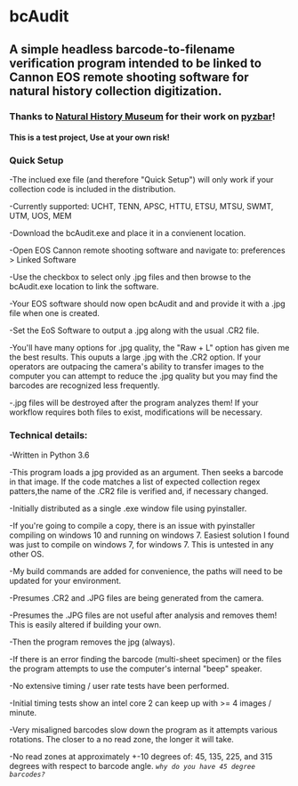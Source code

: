 # bcAudit
## A simple headless barcode-to-filename verification program intended to be linked to Cannon EOS remote shooting software for natural history collection digitization.

### Thanks to [Natural History Museum](https://github.com/NaturalHistoryMuseum) for their work on [pyzbar](https://github.com/NaturalHistoryMuseum/pyzbar)!

#### This is a test project, Use at your own risk!

### Quick Setup

-The inclued exe file (and therefore "Quick Setup") will only work if your collection code is included in the distribution.

-Currently supported: UCHT, TENN, APSC, HTTU, ETSU, MTSU, SWMT, UTM, UOS, MEM

-Download the bcAudit.exe and place it in a convienent location.

-Open EOS Cannon remote shooting software and navigate to: preferences > Linked Software

-Use the checkbox to select only .jpg files and then browse to the bcAudit.exe location to link the software.

-Your EOS software should now open bcAudit and and provide it with a .jpg file when one is created.

-Set the EoS Software to output a .jpg along with the usual .CR2 file. 

-You'll have many options for .jpg quality, the "Raw + L" option has given me the best results. This ouputs a large .jpg with the .CR2 option. If your operators are outpacing the camera's ability to transfer images to the computer you can attempt to reduce the .jpg quality but you may find the barcodes are recognized less frequently.

-.jpg files will be destroyed after the program analyzes them! If your workflow requires both files to exist, modifications will be necessary.

### Technical details:

-Written in Python 3.6

-This program loads a jpg provided as an argument. Then seeks a barcode in that image. If the code matches a list of expected collection regex patters,the name of the .CR2 file is verified and, if necessary changed.

-Initially distributed as a single .exe window file using pyinstaller.

-If you're going to compile a copy, there is an issue with pyinstaller compiling on windows 10 and running on windows 7. Easiest solution I found was just to compile on windows 7, for windows 7. This is untested in any other OS.

-My build commands are added for convenience, the paths will need to be updated for your environment.

-Presumes .CR2 and .JPG files are being generated from the camera.

-Presumes the .JPG files are not useful after analysis and removes them! This is easily altered if building your own.

-Then the program removes the jpg (always).

-If there is an error finding the barcode (multi-sheet specimen) or the files the program attempts to use the computer's internal "beep" speaker.

-No extensive timing / user rate tests have been performed. 

-Initial timing tests show an intel core 2 can keep up with >= 4 images / minute.

-Very misaligned barcodes slow down the program as it attempts various rotations. The closer to a no read zone, the longer it will take.

-No read zones at approximately +-10 degrees of: 45, 135, 225, and 315 degrees with respect to barcode angle. _``why do you have 45 degree barcodes?``_
